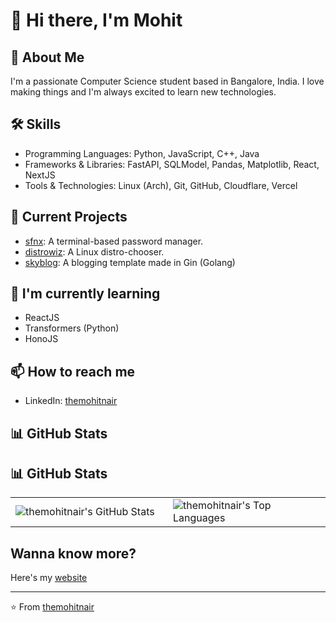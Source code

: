 # 👋 Hi there, I'm Mohit

## 🚀 About Me

I'm a passionate Computer Science student based in Bangalore, India. I love making things and I'm always excited to learn new technologies.

## 🛠 Skills

- Programming Languages: Python, JavaScript, C++, Java
- Frameworks & Libraries: FastAPI, SQLModel, Pandas, Matplotlib, React, NextJS
- Tools & Technologies: Linux (Arch), Git, GitHub, Cloudflare, Vercel

## 🔭 Current Projects

- [sfnx](https://github.com/themohitnair/sfnx): A terminal-based password manager.
- [distrowiz](https://github.com/themohitnair/distrowiz): A Linux distro-chooser.
- [skyblog](https://github.com/themohitnair/skyblog): A blogging template made in Gin (Golang)

## 🌱 I'm currently learning

- ReactJS
- Transformers (Python)
- HonoJS

## 📫 How to reach me

- LinkedIn: [themohitnair](https://www.linkedin.com/in/themohitnair/)

## 📊 GitHub Stats

## 📊 GitHub Stats

<table>
  <tr>
    <td width="50%">
      <img src="https://github-readme-stats.vercel.app/api?username=themohitnair&theme=highcontrast&show_icons=true&hide_border=true&count_private=true" alt="themohitnair's GitHub Stats" />
    </td>
    <td width="100%">
      <img src="https://github-readme-stats.vercel.app/api/top-langs/?username=themohitnair&theme=highcontrast&show_icons=true&hide_border=true&layout=compact" alt="themohitnair's Top Languages" />
    </td>
  </tr>
</table>

## Wanna know more?

Here's my [website](https://mohitnair.me)

---

⭐️ From [themohitnair](https://github.com/themohitnair)
